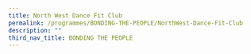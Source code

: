 ```yaml
---
title: North West Dance Fit Club
permalink: /programmes/BONDING-THE-PEOPLE/NorthWest-Dance-Fit-Club
description: ""
third_nav_title: BONDING THE PEOPLE
---
```


